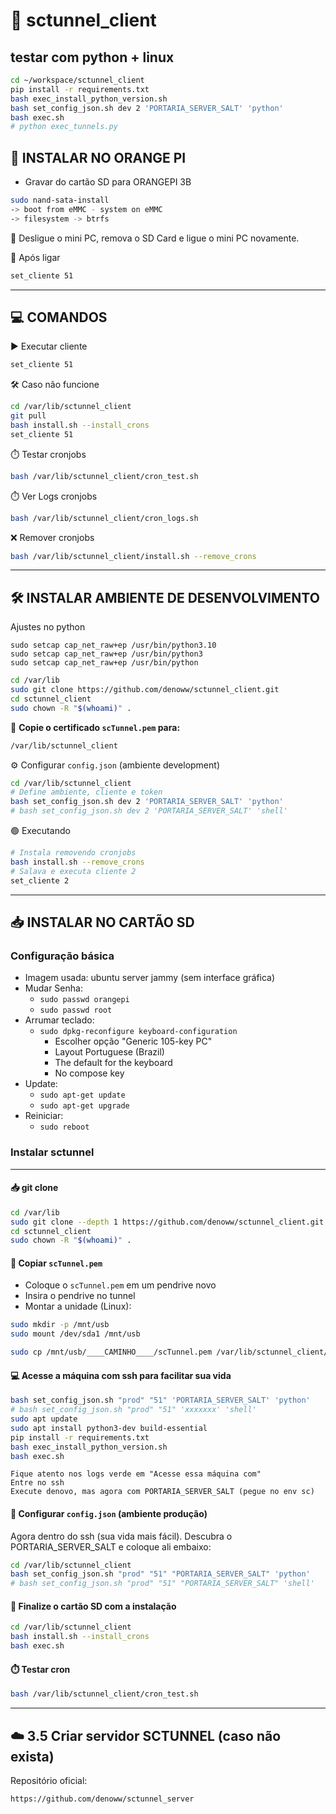 # 📡 sctunnel_client



## testar com python + linux

```bash
cd ~/workspace/sctunnel_client
pip install -r requirements.txt
bash exec_install_python_version.sh
bash set_config_json.sh dev 2 'PORTARIA_SERVER_SALT' 'python'
bash exec.sh
# python exec_tunnels.py
```


## 💾 INSTALAR NO ORANGE PI

- Gravar do cartão SD para ORANGEPI 3B

```bash
sudo nand-sata-install
-> boot from eMMC - system on eMMC
-> filesystem -> btrfs
```

🔌 Desligue o mini PC, remova o SD Card e ligue o mini PC novamente.


🚀 Após ligar
```bash
set_cliente 51
```



---

## 💻 COMANDOS

▶️ Executar cliente

```bash
set_cliente 51
```


🛠️ Caso não funcione

```bash
cd /var/lib/sctunnel_client
git pull
bash install.sh --install_crons
set_cliente 51
```


⏱️ Testar cronjobs

```bash
bash /var/lib/sctunnel_client/cron_test.sh
```

⏱️ Ver Logs cronjobs

```bash
bash /var/lib/sctunnel_client/cron_logs.sh
```

❌ Remover cronjobs

```bash
bash /var/lib/sctunnel_client/install.sh --remove_crons
```

---

## 🛠️ INSTALAR AMBIENTE DE DESENVOLVIMENTO


Ajustes no python

```
sudo setcap cap_net_raw+ep /usr/bin/python3.10
sudo setcap cap_net_raw+ep /usr/bin/python3
sudo setcap cap_net_raw+ep /usr/bin/python
```


```bash
cd /var/lib
sudo git clone https://github.com/denoww/sctunnel_client.git
cd sctunnel_client
sudo chown -R "$(whoami)" .
```

📄 **Copie o certificado `scTunnel.pem` para:**

```bash
/var/lib/sctunnel_client
```


⚙️ Configurar `config.json` (ambiente development)

```bash
cd /var/lib/sctunnel_client
# Define ambiente, cliente e token
bash set_config_json.sh dev 2 'PORTARIA_SERVER_SALT' 'python'
# bash set_config_json.sh dev 2 'PORTARIA_SERVER_SALT' 'shell'
```

🟢 Executando

```bash
# Instala removendo cronjobs
bash install.sh --remove_crons
# Salava e executa cliente 2
set_cliente 2
```

---

## 📥 INSTALAR NO CARTÃO SD

### Configuração básica

- Imagem usada: ubuntu server jammy (sem interface gráfica)
- Mudar Senha:
  - `sudo passwd orangepi`
  - `sudo passwd root`
- Arrumar teclado:
  - `sudo dpkg-reconfigure keyboard-configuration`
    - Escolher opção "Generic 105-key PC"
    - Layout Portuguese (Brazil)
    - The default for the keyboard
    - No compose key
- Update:
  - `sudo apt-get update`
  - `sudo apt-get upgrade`
- Reiniciar:
  - `sudo reboot`

### Instalar sctunnel

---

#### 📥 git clone

```bash
cd /var/lib
sudo git clone --depth 1 https://github.com/denoww/sctunnel_client.git
cd sctunnel_client
sudo chown -R "$(whoami)" .
```

#### 🔑 Copiar `scTunnel.pem`

- Coloque o `scTunnel.pem` em um pendrive novo
- Insira o pendrive no tunnel
- Montar a unidade (Linux):

```bash
sudo mkdir -p /mnt/usb
sudo mount /dev/sda1 /mnt/usb
```

```bash
sudo cp /mnt/usb/____CAMINHO____/scTunnel.pem /var/lib/sctunnel_client/scTunnel.pem
```

#### 💻 Acesse a máquina com ssh para facilitar sua vida

```bash
bash set_config_json.sh "prod" "51" 'PORTARIA_SERVER_SALT' 'python'
# bash set_config_json.sh "prod" "51" 'xxxxxxx' 'shell'
sudo apt update
sudo apt install python3-dev build-essential
pip install -r requirements.txt
bash exec_install_python_version.sh
bash exec.sh
```

```
Fique atento nos logs verde em "Acesse essa máquina com"
Entre no ssh
Execute denovo, mas agora com PORTARIA_SERVER_SALT (pegue no env sc)
```

#### 🧩 Configurar `config.json` (ambiente produção)

Agora dentro do ssh (sua vida mais fácil).
Descubra o PORTARIA_SERVER_SALT e coloque ali embaixo:

```bash
cd /var/lib/sctunnel_client
bash set_config_json.sh "prod" "51" "PORTARIA_SERVER_SALT" 'python'
# bash set_config_json.sh "prod" "51" "PORTARIA_SERVER_SALT" 'shell'
```

#### 🚀 Finalize o cartão SD com a instalação

```bash
cd /var/lib/sctunnel_client
bash install.sh --install_crons
bash exec.sh
```

#### ⏱️ Testar cron

```bash
bash /var/lib/sctunnel_client/cron_test.sh
```

---

## ☁️ 3.5 Criar servidor SCTUNNEL (caso não exista)

Repositório oficial:

```
https://github.com/denoww/sctunnel_server
```

